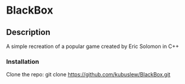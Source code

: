 # BlackBox

## Description
A simple recreation of a popular game created by Eric Solomon in C++

### Installation
Clone the repo:
git clone https://github.com/kubuslew/BlackBox.git
